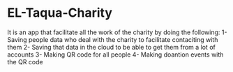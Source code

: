 # EL-Taqua-Charity

It is an app that facilitate all the work of the charity by doing the following:
  1- Saving people data who deal with the charity to facilitate contaciting with them
  2- Saving that data in the cloud to be able to get them from a lot of accounts
  3- Making QR code for all people
  4- Making doantion events with the QR code
